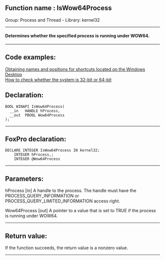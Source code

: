 
## Function name : IsWow64Process
Group: Process and Thread - Library: kernel32    
***  


#### Determines whether the specified process is running under WOW64.
***  


## Code examples:
[Obtaining names and positions for shortcuts located on the Windows Desktop](../../samples/sample_579.md)  
[How to check whether the system is 32-bit or 64-bit](../../samples/sample_580.md)  

## Declaration:
```foxpro  
BOOL WINAPI IsWow64Process(
  __in   HANDLE hProcess,
  __out  PBOOL Wow64Process
);  
```  
***  


## FoxPro declaration:
```foxpro  
DECLARE INTEGER IsWow64Process IN kernel32;
	INTEGER hProcess,;
	INTEGER @Wow64Process  
```  
***  


## Parameters:
hProcess [in]
A handle to the process. The handle must have the PROCESS_QUERY_INFORMATION or PROCESS_QUERY_LIMITED_INFORMATION access right.

Wow64Process [out]
A pointer to a value that is set to TRUE if the process is running under WOW64.  
***  


## Return value:
If the function succeeds, the return value is a nonzero value.  
***  

